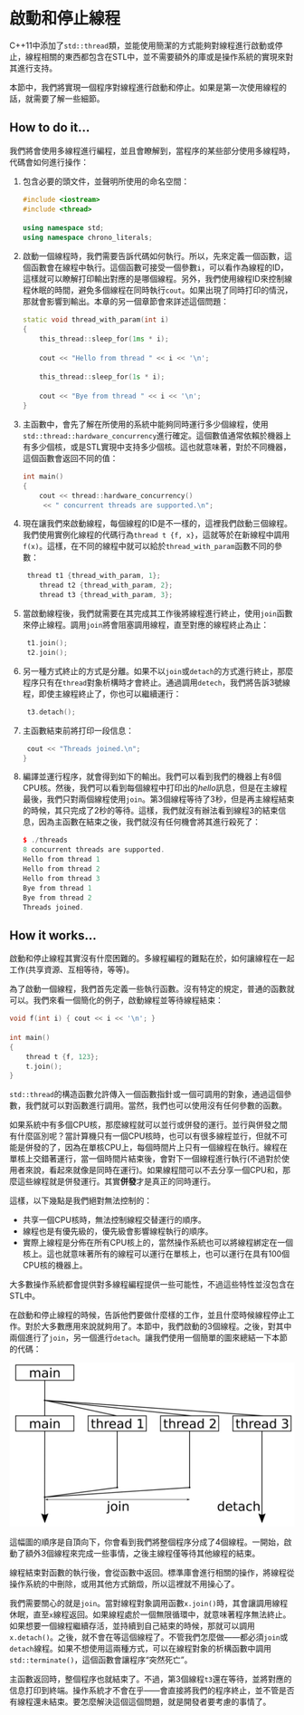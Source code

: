 # 啟動和停止線程

C++11中添加了`std::thread`類，並能使用簡潔的方式能夠對線程進行啟動或停止，線程相關的東西都包含在STL中，並不需要額外的庫或是操作系統的實現來對其進行支持。

本節中，我們將實現一個程序對線程進行啟動和停止。如果是第一次使用線程的話，就需要了解一些細節。

## How to do it...

我們將會使用多線程進行編程，並且會瞭解到，當程序的某些部分使用多線程時，代碼會如何進行操作：

1. 包含必要的頭文件，並聲明所使用的命名空間：

   ```c++
   #include <iostream>
   #include <thread>
   
   using namespace std;
   using namespace chrono_literals;
   ```

2. 啟動一個線程時，我們需要告訴代碼如何執行。所以，先來定義一個函數，這個函數會在線程中執行。這個函數可接受一個參數`i`，可以看作為線程的ID，這樣就可以瞭解打印輸出對應的是哪個線程。另外，我們使用線程ID來控制線程休眠的時間，避免多個線程在同時執行`cout`。如果出現了同時打印的情況，那就會影響到輸出。本章的另一個章節會來詳述這個問題：

   ```c++
   static void thread_with_param(int i)
   {
       this_thread::sleep_for(1ms * i);
       
       cout << "Hello from thread " << i << '\n';
       
       this_thread::sleep_for(1s * i);
       
       cout << "Bye from thread " << i << '\n';
   }
   ```

3. 主函數中，會先了解在所使用的系統中能夠同時運行多少個線程，使用`std::thread::hardware_concurrency`進行確定。這個數值通常依賴於機器上有多少個核，或是STL實現中支持多少個核。這也就意味著，對於不同機器，這個函數會返回不同的值：

   ```c++
   int main()
   {
       cout << thread::hardware_concurrency()
       	<< " concurrent threads are supported.\n";
   ```

4. 現在讓我們來啟動線程，每個線程的ID是不一樣的，這裡我們啟動三個線程。我們使用實例化線程的代碼行為`thread t {f, x}`，這就等於在新線程中調用`f(x)`。這樣，在不同的線程中就可以給於`thread_with_param`函數不同的參數：

   ```c++
   	thread t1 {thread_with_param, 1};
       thread t2 {thread_with_param, 2};
       thread t3 {thread_with_param, 3};
   ```

5. 當啟動線程後，我們就需要在其完成其工作後將線程進行終止，使用`join`函數來停止線程。調用`join`將會阻塞調用線程，直至對應的線程終止為止：

   ```c++
   	t1.join();
   	t2.join();
   ```

6. 另一種方式終止的方式是分離。如果不以`join`或`detach`的方式進行終止，那麼程序只有在`thread`對象析構時才會終止。通過調用`detech`，我們將告訴3號線程，即使主線程終止了，你也可以繼續運行：

   ```c++
   	t3.detach();
   ```

7. 主函數結束前將打印一段信息：

   ```c++
   	cout << "Threads joined.\n";
   }
   ```

8. 編譯並運行程序，就會得到如下的輸出。我們可以看到我們的機器上有8個CPU核。然後，我們可以看到每個線程中打印出的*hello*訊息，但是在主線程最後，我們只對兩個線程使用`join`。第3個線程等待了3秒，但是再主線程結束的時候，其只完成了2秒的等待。這樣，我們就沒有辦法看到線程3的結束信息，因為主函數在結束之後，我們就沒有任何機會將其進行殺死了：

   ```c++
   $ ./threads
   8 concurrent threads are supported.
   Hello from thread 1
   Hello from thread 2
   Hello from thread 3
   Bye from thread 1
   Bye from thread 2
   Threads joined.
   ```

## How it works...

啟動和停止線程其實沒有什麼困難的。多線程編程的難點在於，如何讓線程在一起工作(共享資源、互相等待，等等)。

為了啟動一個線程，我們首先定義一些執行函數。沒有特定的規定，普通的函數就可以。我們來看一個簡化的例子，啟動線程並等待線程結束：

```c++
void f(int i) { cout << i << '\n'; }

int main()
{
    thread t {f, 123};
    t.join();
}
```

`std::thread`的構造函數允許傳入一個函數指針或一個可調用的對象，通過這個參數，我們就可以對函數進行調用。當然，我們也可以使用沒有任何參數的函數。

如果系統中有多個CPU核，那麼線程就可以並行或併發的運行。並行與併發之間有什麼區別呢？當計算機只有一個CPU核時，也可以有很多線程並行，但就不可能是併發的了，因為在單核CPU上，每個時間片上只有一個線程在執行。線程在單核上交錯著運行，當一個時間片結束後，會對下一個線程進行執行(不過對於使用者來說，看起來就像是同時在運行)。如果線程間可以不去分享一個CPU和，那麼這些線程就是併發運行。其實**併發**才是真正的同時運行。

這樣，以下幾點是我們絕對無法控制的：

- 共享一個CPU核時，無法控制線程交替運行的順序。
- 線程也是有優先級的，優先級會影響線程執行的順序。
- 實際上線程是分佈在所有CPU核上的，當然操作系統也可以將線程綁定在一個核上。這也就意味著所有的線程可以運行在單核上，也可以運行在具有100個CPU核的機器上。

大多數操作系統都會提供對多線程編程提供一些可能性，不過這些特性並沒包含在STL中。

在啟動和停止線程的時候，告訴他們要做什麼樣的工作，並且什麼時候線程停止工作。對於大多數應用來說就夠用了。本節中，我們啟動的3個線程。之後，對其中兩個進行了`join`，另一個進行`detach`。讓我們使用一個簡單的圖來總結一下本節的代碼：

![](../../images/chapter9/9-3-1.png)

這幅圖的順序是自頂向下，你會看到我們將整個程序分成了4個線程。一開始，啟動了額外3個線程來完成一些事情，之後主線程僅等待其他線程的結束。

線程結束對函數的執行後，會從函數中返回。標準庫會進行相關的操作，將線程從操作系統的中刪除，或用其他方式銷燬，所以這裡就不用操心了。

我們需要關心的就是`join`。當對線程對象調用函數`x.join()`時，其會讓調用線程休眠，直至`x`線程返回。如果線程處於一個無限循環中，就意味著程序無法終止。如果想要一個線程繼續存活，並持續到自己結束的時候，那就可以調用`x.detach()`。之後，就不會在等這個線程了。不管我們怎麼做——都必須`join`或`detach`線程。如果不想使用這兩種方式，可以在線程對象的析構函數中調用`std::terminate()`，這個函數會讓程序“突然死亡”。

主函數返回時，整個程序也就結束了。不過，第3個線程`t3`還在等待，並將對應的信息打印到終端。操作系統才不會在乎——會直接將我們的程序終止，並不管是否有線程還未結束。要怎麼解決這個這個問題，就是開發者要考慮的事情了。